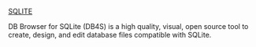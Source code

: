 [SQLITE](https://sqlitebrowser.org/                                                                                                                                                                                                                                                                                                                                                                                                                                                                                                                                                                                                                                                                                                                                                                                                                                                                                                                                                                                                                                                                )

DB Browser for SQLite (DB4S) is a high quality, visual, open source tool to
create, design, and edit database files compatible with SQLite.
